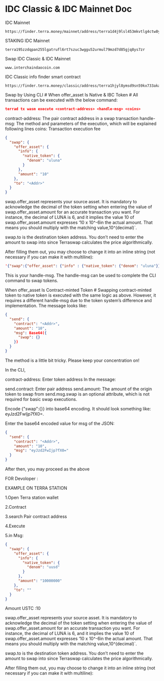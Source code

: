 # IDC Classic & IDC Mainnet Doc
IDC Mainnet 

```
https://finder.terra.money/mainnet/address/terra1d4j9lsl453mkvtlg4ctw8y52rdkhafsaefug0hq0z06phczuvvvs7uq0vg

```


STAKING IDC Mainnet

```
terra195zzdqpan255lgatrufl6rt7szuc3wggu52urmul79mzd7d85gjq8ys7zr
```

Swap IDC Classic & IDC Mainnet 

```
www.interchaindaocoin.com
```

IDC Classic info finder smart contract

```
https://finder.terra.money/classic/address/terra1hjyl8ymsd9sn59kx733aka4rxfelf43pw6fjjf
```

Swap by Using CLI #
When offer_asset Is Native & IBC Token #
All transactions can be executed with the below command:
```json
terrad tx wasm execute <contract-address> <handle-msg> <coins>
```
contract-address: The pair contract address in a swap transaction
handle-msg: The method and parameters of the execution, which will be explained following lines
coins: Transaction execution fee

```json
{
  "swap": {
    "offer_asset": {
      "info": {
        "native_token": {
          "denom": "uluna"
        }
      },
      "amount": "10"
    },
    "to": "<Addr>"
  }
}
```
swap.offer_asset represents your source asset. It is mandatory to acknowledge the decimal of the token setting when entering the value of swap.offer_asset.amount for an accurate transaction you want. For instance, the decimal of LUNA is 6, and it implies the value 10 of swap.offer_asset.amount expresses ‘10 x 10^-6in the actual amount. That means you should multiply with the matching value,10^(decimal)`.

swap.to is the destination token address. You don’t need to enter the amount to swap into since Terraswap calculates the price algorithmically.

After filling them out, you may choose to change it into an inline string (not necessary if you can make it with multiline):
```json
'{"swap":{"offer_asset": {"info" : {"native_token": {"denom": "uluna"}},"amount": "10"},"to": "<Addr>",}}'
```
This is your handle-msg. The handle-msg can be used to complete the CLI command to swap tokens.

When offer_asset Is Contract-minted Token #
Swapping contract-minted token to native token is executed with the same logic as above. However, it requires a different handle-msg due to the token system’s difference and implementation. The message looks like:
```json
{
  "send": {
    "contract": "<Addr>",
    "amount": "10",
    "msg": Base64({
      "swap": {}
    })
  }
}
```
The method is a little bit tricky. Please keep your concentration on!

In the CLI,

contract-address: Enter token address
In the message:

send.contract: Enter pair address
send.amount: The amount of the origin token to swap from
send.msg.swap is an optional attribute, which is not required for basic swap executions.

Encode {"swap":{}} into base64 encoding. It should look something like: eyJzd2FwIjp7fX0=.

Enter the base64 encoded value for msg of the JSON:
```json
{
  "send": {
    "contract": "<Addr>",
    "amount": "10",
    "msg": "eyJzd2FwIjp7fX0="
  }
}
```
After then, you may proceed as the above

FOR Devoloper  :


EXAMPLE ON TERRA STATION


1.Open Terra station wallet

2.Contract

3.search Pair contract address

4.Execute

5.in Msg:

```json
{
  "swap": {
    "offer_asset": {
      "info": {
        "native_token": {
          "denom": "uusd"
        }
      },
      "amount": "10000000"
    },
    "to": ""
  }
}
```
Amount USTC :10 

swap.offer_asset represents your source asset. It is mandatory to acknowledge the decimal of the token setting when entering the value of swap.offer_asset.amount for an accurate transaction you want. For instance, the decimal of LUNA is 6, and it implies the value 10 of swap.offer_asset.amount expresses ‘10 x 10^-6in the actual amount. That means you should multiply with the matching value,10^(decimal)`.

swap.to is the destination token address. You don’t need to enter the amount to swap into since Terraswap calculates the price algorithmically.

After filling them out, you may choose to change it into an inline string (not necessary if you can make it with multiline):
